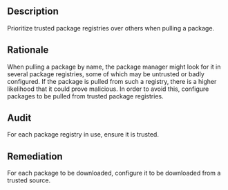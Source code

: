 ## Description

Prioritize trusted package registries over others when pulling a package.

## Rationale

When pulling a package by name, the package manager might look for it in several package registries, some of which may be untrusted or badly configured. If the package is pulled from such a registry, there is a higher likelihood that it could prove malicious. In order to avoid this, configure packages to be pulled from trusted package registries.

## Audit

For each package registry in use, ensure it is trusted.

## Remediation

For each package to be downloaded, configure it to be downloaded from a trusted source.
